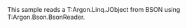 <?xml version="1.0" encoding="utf-8"?>
<topic id="ReadJTokenFromBson" revisionNumber="1">
  <developerConceptualDocument xmlns="http://ddue.schemas.microsoft.com/authoring/2003/5" xmlns:xlink="http://www.w3.org/1999/xlink">
    <introduction>
      <para>This sample reads a <codeEntityReference>T:Argon.Linq.JObject</codeEntityReference>
      from BSON using <codeEntityReference>T:Argon.Bson.BsonReader</codeEntityReference>.</para>
    </introduction>
    <section>
      <title>Sample</title>
      <content>
        <code lang="cs" source="..\Src\Tests\Documentation\Samples\Linq\ReadJTokenFromBson.cs" region="Usage" title="Usage" />
      </content>
    </section>
  </developerConceptualDocument>
</topic>
